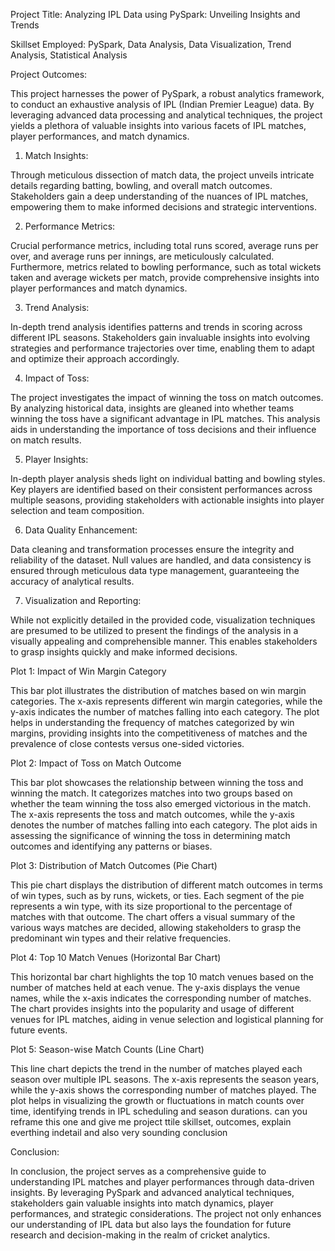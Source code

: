 Project Title: Analyzing IPL Data using PySpark: Unveiling Insights and Trends

Skillset Employed: PySpark, Data Analysis, Data Visualization, Trend Analysis, Statistical Analysis

Project Outcomes:

This project harnesses the power of PySpark, a robust analytics framework, to conduct an exhaustive analysis of IPL (Indian Premier League) data. By leveraging advanced data processing and analytical techniques, the project yields a plethora of valuable insights into various facets of IPL matches, player performances, and match dynamics.

1. Match Insights:

Through meticulous dissection of match data, the project unveils intricate details regarding batting, bowling, and overall match outcomes. Stakeholders gain a deep understanding of the nuances of IPL matches, empowering them to make informed decisions and strategic interventions.

2. Performance Metrics:

Crucial performance metrics, including total runs scored, average runs per over, and average runs per innings, are meticulously calculated. Furthermore, metrics related to bowling performance, such as total wickets taken and average wickets per match, provide comprehensive insights into player performances and match dynamics.

3. Trend Analysis:

In-depth trend analysis identifies patterns and trends in scoring across different IPL seasons. Stakeholders gain invaluable insights into evolving strategies and performance trajectories over time, enabling them to adapt and optimize their approach accordingly.

4. Impact of Toss:

The project investigates the impact of winning the toss on match outcomes. By analyzing historical data, insights are gleaned into whether teams winning the toss have a significant advantage in IPL matches. This analysis aids in understanding the importance of toss decisions and their influence on match results.

5. Player Insights:

In-depth player analysis sheds light on individual batting and bowling styles. Key players are identified based on their consistent performances across multiple seasons, providing stakeholders with actionable insights into player selection and team composition.

6. Data Quality Enhancement:

Data cleaning and transformation processes ensure the integrity and reliability of the dataset. Null values are handled, and data consistency is ensured through meticulous data type management, guaranteeing the accuracy of analytical results.

7. Visualization and Reporting:

While not explicitly detailed in the provided code, visualization techniques are presumed to be utilized to present the findings of the analysis in a visually appealing and comprehensible manner. This enables stakeholders to grasp insights quickly and make informed decisions.


Plot 1: Impact of Win Margin Category

This bar plot illustrates the distribution of matches based on win margin categories. The x-axis represents different win margin categories, while the y-axis indicates the number of matches falling into each category. The plot helps in understanding the frequency of matches categorized by win margins, providing insights into the competitiveness of matches and the prevalence of close contests versus one-sided victories.

Plot 2: Impact of Toss on Match Outcome

This bar plot showcases the relationship between winning the toss and winning the match. It categorizes matches into two groups based on whether the team winning the toss also emerged victorious in the match. The x-axis represents the toss and match outcomes, while the y-axis denotes the number of matches falling into each category. The plot aids in assessing the significance of winning the toss in determining match outcomes and identifying any patterns or biases.

Plot 3: Distribution of Match Outcomes (Pie Chart)

This pie chart displays the distribution of different match outcomes in terms of win types, such as by runs, wickets, or ties. Each segment of the pie represents a win type, with its size proportional to the percentage of matches with that outcome. The chart offers a visual summary of the various ways matches are decided, allowing stakeholders to grasp the predominant win types and their relative frequencies.

Plot 4: Top 10 Match Venues (Horizontal Bar Chart)

This horizontal bar chart highlights the top 10 match venues based on the number of matches held at each venue. The y-axis displays the venue names, while the x-axis indicates the corresponding number of matches. The chart provides insights into the popularity and usage of different venues for IPL matches, aiding in venue selection and logistical planning for future events.

Plot 5: Season-wise Match Counts (Line Chart)

This line chart depicts the trend in the number of matches played each season over multiple IPL seasons. The x-axis represents the season years, while the y-axis shows the corresponding number of matches played. The plot helps in visualizing the growth or fluctuations in match counts over time, identifying trends in IPL scheduling and season durations. can you reframe this one and give me project ttile skillset, outcomes, explain everthing indetail and also very sounding conclusion

Conclusion:

In conclusion, the project serves as a comprehensive guide to understanding IPL matches and player performances through data-driven insights. By leveraging PySpark and advanced analytical techniques, stakeholders gain valuable insights into match dynamics, player performances, and strategic considerations. The project not only enhances our understanding of IPL data but also lays the foundation for future research and decision-making in the realm of cricket analytics.
